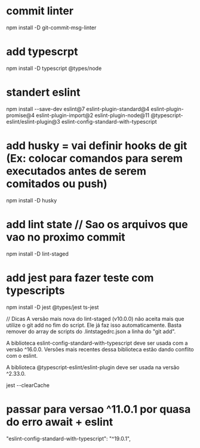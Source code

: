 # commit linter
npm install -D git-commit-msg-linter
# add typescrpt
npm install -D typescript @types/node

# standert eslint
npm install --save-dev eslint@7 eslint-plugin-standard@4 eslint-plugin-promise@4 eslint-plugin-import@2 eslint-plugin-node@11 @typescript-eslint/eslint-plugin@3 eslint-config-standard-with-typescript

# add husky = vai definir hooks de git (Ex: colocar comandos para serem executados antes de serem comitados ou push)
npm install -D husky

# add lint state // Sao os arquivos que vao no proximo commit
npm install -D lint-staged

# add jest para fazer teste com typescripts
npm install -D jest @types/jest ts-jest 

// Dicas
A versão mais nova do lint-staged (v10.0.0) não aceita mais que utilize o git add no fim do script. Ele já faz isso automaticamente. Basta remover do array de scripts do .lintstagedrc.json a linha do "git add".

A biblioteca eslint-config-standard-with-typescript deve ser usada com a versão ^16.0.0. Versões mais recentes dessa biblioteca estão dando conflito com o eslint.

A biblioteca @typescript-eslint/eslint-plugin deve ser usada na versão ^2.33.0.

jest --clearCache

# passar para versao ^11.0.1 por quasa do erro await + eslint
"eslint-config-standard-with-typescript": "^19.0.1",